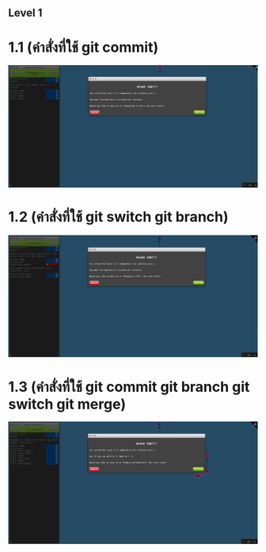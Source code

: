 ## Level 1
# 1.1 (คำสั่งที่ใช้ git commit)
![alt text](1.1.png)

# 1.2 (คำสั่งที่ใช้ git switch git branch)
![alt text](1.2.png)

# 1.3 (คำสั่งที่ใช้ git commit git branch git switch git merge)
![alt text](1.3.png)